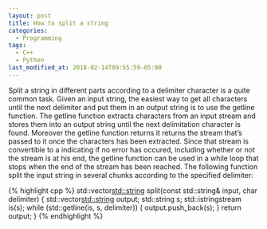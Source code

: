 ```yaml
---
layout: post
title: How to split a string
categories:
  - Programming
tags:
  - C++
  - Python
last_modified_at: 2018-02-14T09:55:59-05:00
---
```


Split a string in different parts according to a delimiter character is a quite common task. Given an input string, the easiest way to get all characters until the next delimiter and put them in an output string is to use the getline function. The getline function extracts characters from an input stream and stores them into an output string until the next delimitation character is found. Moreover the getline function returns it returns the stream that’s passed to it once the characters has been extracted. Since that stream is convertible to a indicating if no error has occured, including whether or not the stream is at his end, the getline function can be used in a while loop that stops when the end of the stream has been reached. The following function split the input string in several chunks according to the specified delimiter: 

{% highlight cpp %} 
std::vector<std::string> split(const std::string& input, char delimiter)
{
   std::vector<std::string> output;
   std::string s;
   std::istringstream is(s);
   while (std::getline(is, s, delimiter))
   {
      output.push_back(s);
   }
   return output;
}
{% endhighlight %}
